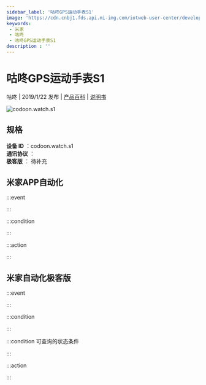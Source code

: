 ```yaml
---
sidebar_label: '咕咚GPS运动手表S1'
image: 'https://cdn.cnbj1.fds.api.mi-img.com/iotweb-user-center/developer_1678870890134yh41Uq1H.png?GalaxyAccessKeyId=AKVGLQWBOVIRQ3XLEW&Expires=9223372036854775807&Signature=65gHCUsQOcQI+LrWaSTRGrWWDY4='
keywords: 
 - 米家
 - 咕咚
 - 咕咚GPS运动手表S1
description : ''
---
```

# 咕咚GPS运动手表S1

咕咚 | 2019/1/22 发布 | [产品百科](https://home.mi.com/webapp/content/baike/product/index.html?model=codoon.watch.s1/) | [说明书](https://home.mi.com/views/introduction.html?model=codoon.watch.s1&region=cn)

![codoon.watch.s1](https://cdn.cnbj1.fds.api.mi-img.com/iotweb-user-center/developer_1678870890134yh41Uq1H.png?GalaxyAccessKeyId=AKVGLQWBOVIRQ3XLEW&Expires=9223372036854775807&Signature=65gHCUsQOcQI+LrWaSTRGrWWDY4=)

## 规格  
> 
**设备 ID** ：codoon.watch.s1  
**通讯协议** ：  
**极客版**  ： 待补充 


## 米家APP自动化  

:::event  

:::

:::condition  

:::

:::action   

:::

## 米家自动化极客版  

:::event  

:::

:::condition  

:::

:::condition 可查询的状态条件  

:::

:::action  

:::

        
